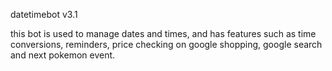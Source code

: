 datetimebot v3.1

this bot is used to manage dates and times, and has features such as time conversions, reminders, price checking on google shopping, google search and next pokemon event.
